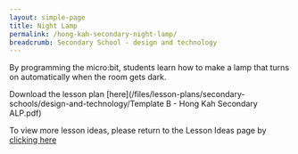 ```yaml
---
layout: simple-page
title: Night Lamp
permalink: /hong-kah-secondary-night-lamp/
breadcrumb: Secondary School - design and technology
---
```


By programming the micro:bit, students learn how to make a lamp that turns on automatically when the room gets dark.


Download the lesson plan [here](/files/lesson-plans/secondary-schools/design-and-technology/Template B - Hong Kah Secondary ALP.pdf)

To view more lesson ideas, please return to the Lesson Ideas page by [clicking here](/in-schools/digital-maker/lesson-ideas-secondary/)
